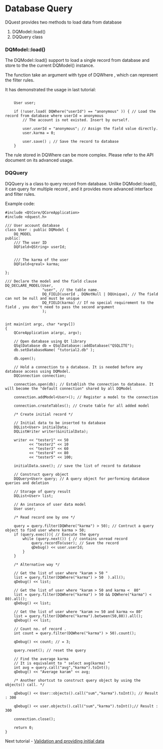 # Database Query #

DQuest provides two methods to load data from database

  1. DQModel::load()
  1. DQQuery class

### DQModel::load() ###

The DQModel::load() support to load a single record from database and store to the the current DQModel() instance.

The function take an argument with type of DQWhere , which can represent the filter rules.

It has demonstrated the usage in last tutorial:

```

    User user;

    if (!user.load( DQWhere("userId") == "anonymous" )) { // Load the record from database where userId = anonymous
        // The account is not existed. Insert by ourself.

        user.userId = "anonymous"; // Assign the field value directly.
        user.karma = 0;

        user.save() ; // Save the record to database
    }

```

The rule stored in DQWhere can be more complex. Please refer to the API document on its advanced usage.

### DQQuery ###

DQQuery is a class to query record from database. Unlike DQModel::load(), it can query for multiple record , and it provides more advanced interface and filter rules.

Example code:

```
#include <QtCore/QCoreApplication>
#include <dquest.h>

/// User account database
class User : public DQModel {
    DQ_MODEL
public:
    /// The user ID
    DQField<QString> userId;


    /// The karma of the user
    DQField<qreal> karma;

};

/// Declare the model and the field clause
DQ_DECLARE_MODEL(User,
                 "user", // the table name.
                 DQ_FIELD(userId , DQNotNull | DQUnique), // The field can not be null and must be unique
                 DQ_FIELD(karma) // If no special requirement to the field , you don't need to pass the second argument
                 );


int main(int argc, char *argv[])
{
    QCoreApplication a(argc, argv);

    // Open database using Qt library
    QSqlDatabase db = QSqlDatabase::addDatabase("QSQLITE");
    db.setDatabaseName( "tutorial2.db" );

    db.open();

    // Hold a connection to a database. It is needed before any database access using DQModel.
    DQConnection connection;

    connection.open(db); // Establish the connection to database. It will become the "default connection" shared by all DQModel

    connection.addModel<User>(); // Register a model to the connection

    connection.createTables(); // Create table for all added model

    /* Create initial record */

    // Initial data to be inserted to database
    DQList<User> initialData;
    DQListWriter writer(&initialData);

    writer << "tester1" << 50
           << "tester2" << 10
           << "tester3" << 60
           << "tester4" << 80
           << "tester5" << 100;

    initialData.save(); // save the list of record to database

    // Construct query object
    DQQuery<User> query; // A query object for performing database queries and deletion

    // Storage of query result
    DQList<User> list;

    // An instance of user data model
    User user;

    /* Read record one by one */

    query = query.filter(DQWhere("karma") > 50); // Contruct a query object to find user where karma > 50;
    if (query.exec()){ // Execute the query
        while (query.next()) { // contains unread record
            query.recordTo(user); // Save the record
            qDebug() << user.userId;
        }
    }

    /* Alternative way */

    // Get the list of user where "karam > 50 "
    list = query.filter(DQWhere("karma") > 50  ).all();
    qDebug() << list;

    // Get the list of user where "karam > 50 and karma <  80"
    list = query.filter(DQWhere("karma") > 50 && DQWhere("karma") < 80).all();
    qDebug() << list;

    // Get the list of user where "karam >= 50 and karma <= 80"
    list = query.filter(DQWhere("karma").between(50,80)).all();
    qDebug() << list;

    // Count no. of record .
    int count = query.filter(DQWhere("karma") > 50).count();

    qDebug() << count; // = 3;

    query.reset(); // reset the query

    // Find the average karma
    // It is equivalent to " select avg(karma) "
    int avg = query.call("avg","karma").toInt();
    qDebug() << "Average karam" << avg;

    /* Another shortcut to construct query object by using the objects() call. */

    qDebug() << User::objects().call("sum","karma").toInt(); // Result : 300

    qDebug() << user.objects().call("sum","karma").toInt();// Result : 300

    connection.close();

    return 0;
}

```

Next tutorial - [Validation and providing initial data](tutorial3.md)
